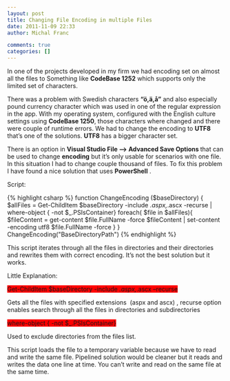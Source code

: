 ```yaml
---
layout: post
title: Changing File Encoding in multiple Files
date: 2011-11-09 22:33
author: Michal Franc

comments: true
categories: []
---
```

In one of the projects developed in my firm we had encoding set on almost all the files to Something like <strong>CodeBase 1252</strong> which supports only the limited set of characters.

There was a problem with Swedish characters <strong>“ö,ä,å”</strong> and also especially pound currency character which was used in one of the regular expression in the app. With my operating system, configured with the English culture settings using <strong>CodeBase 1250</strong>, those characters where changed and there were couple of runtime errors. We had to change the encoding to <strong>UTF8</strong> that’s one of the solutions. <strong>UTF8</strong> has a bigger character set.

There is an option in <strong>Visual Studio File –> Advanced Save Options </strong> that can be used to change <strong>encoding</strong> but it’s only usable for scenarios with one file. In this situation I had to change couple thousand of files. To fix this problem I have found a nice solution that uses <strong>PowerShell</strong> .

Script:

{% highlight csharp %}
function ChangeEncoding ($baseDirectory)
{
        $allFiles = Get-ChildItem $baseDirectory -include *.aspx,*.ascx -recurse 
               | where-object { -not $_.PSIsContainer}
        foreach( $file in $allFiles){
            $fileContent = get-content $file.FullName -force
            $fileContent | set-content -encoding utf8  $file.FullName -force
         }
}
ChangeEncoding("BaseDirectoryPath")
{% endhighlight %}

This script iterates through all the files in directories and their directories and rewrites them with correct encoding. It’s not the best solution but it works.

Little Explanation:

<span style="background-color: red;">Get-ChildItem $baseDirectory -include *.aspx,*.ascx –recurse</span>

Gets all the files with specified extensions  (aspx and ascx) , recurse option enables search through all the files in directories and subdirectories

<span style="background-color: red;">where-object { -not $_.PSIsContainer}</span>

Used to exclude directories from the files list.

This script loads the file to a temporary variable because we have to read and write the same file. Pipelined solution would be cleaner but it reads and writes the data one line at time. You can’t write and read on the same file at the same time.
